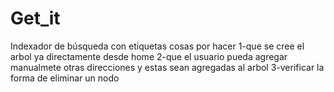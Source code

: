 # Get_it
Indexador de búsqueda con etiquetas 
cosas por hacer
1-que se cree el arbol ya directamente desde home
2-que el usuario pueda agregar manualmete otras direcciones y estas sean agregadas al arbol
3-verificar la forma de eliminar un nodo
